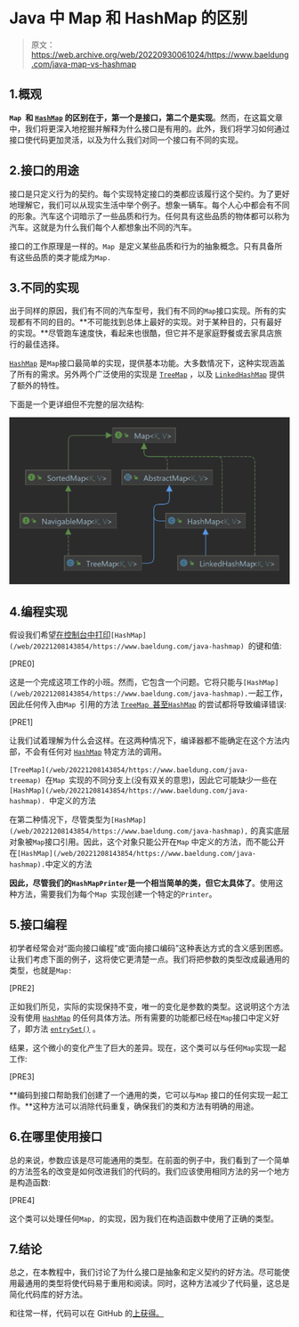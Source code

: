 # Java 中 Map 和 HashMap 的区别

> 原文：<https://web.archive.org/web/20220930061024/https://www.baeldung.com/java-map-vs-hashmap>

## 1.概观

**`Map `和 [`HashMap`](/web/20221208143854/https://www.baeldung.com/java-hashmap) 的区别在于，第一个是接口，第二个是实现**。然而，在这篇文章中，我们将更深入地挖掘并解释为什么接口是有用的。此外，我们将学习如何通过接口使代码更加灵活，以及为什么我们对同一个接口有不同的实现。

## 2.接口的用途

接口是只定义行为的契约。每个实现特定接口的类都应该履行这个契约。为了更好地理解它，我们可以从现实生活中举个例子。想象一辆车。每个人心中都会有不同的形象。汽车这个词暗示了一些品质和行为。任何具有这些品质的物体都可以称为汽车。这就是为什么我们每个人都想象出不同的汽车。

接口的工作原理是一样的。`Map `是定义某些品质和行为的抽象概念。只有具备所有这些品质的类才能成为`Map.`

## 3.不同的实现

出于同样的原因，我们有不同的汽车型号，我们有不同的`Map`接口实现。所有的实现都有不同的目的。**不可能找到总体上最好的实现。对于某种目的，只有最好的实现。**尽管跑车速度快，看起来也很酷，但它并不是家庭野餐或去家具店旅行的最佳选择。

[`HashMap`](/web/20221208143854/https://www.baeldung.com/java-hashmap) 是`Map`接口最简单的实现，提供基本功能。大多数情况下，这种实现涵盖了所有的需求。另外两个广泛使用的实现是 [`TreeMap`](/web/20221208143854/https://www.baeldung.com/java-treemap) ，以及 [`LinkedHashMap`](/web/20221208143854/https://www.baeldung.com/java-linked-hashmap) 提供了额外的特性。

下面是一个更详细但不完整的层次结构:

[![Map hierarchy](img/8a0723d745750584be56875a67d167b8.png)](/web/20221208143854/https://www.baeldung.com/wp-content/uploads/2022/02/Map.png)

## 4.编程实现

假设我们希望[在控制台中打印](/web/20221208143854/https://www.baeldung.com/java-iterate-map)`[HashMap](/web/20221208143854/https://www.baeldung.com/java-hashmap) `的键和值:

[PRE0]

这是一个完成这项工作的小班。然而，它包含一个问题。它将只能与`[HashMap](/web/20221208143854/https://www.baeldung.com/java-hashmap).`一起工作，因此任何传入由`Map `引用的方法 [`TreeMap `甚至`HashMap`](/web/20221208143854/https://www.baeldung.com/java-treemap-vs-hashmap) 的尝试都将导致编译错误:

[PRE1]

让我们试着理解为什么会这样。在这两种情况下，编译器都不能确定在这个方法内部，不会有任何对 [`HashMap`](/web/20221208143854/https://www.baeldung.com/java-hashmap) 特定方法的调用。

`[TreeMap](/web/20221208143854/https://www.baeldung.com/java-treemap) `在`Map `实现的不同分支上(没有双关的意思)，因此它可能缺少一些在`[HashMap](/web/20221208143854/https://www.baeldung.com/java-hashmap). `中定义的方法

在第二种情况下，尽管类型为`[HashMap](/web/20221208143854/https://www.baeldung.com/java-hashmap),` 的真实底层对象被`Map`接口引用。因此，这个对象只能公开在`Map` 中定义的方法，而不能公开在`[HashMap](/web/20221208143854/https://www.baeldung.com/java-hashmap).`中定义的方法

**因此，尽管我们的`HashMapPrinter`是一个相当简单的类，但它太具体了**。使用这种方法，需要我们为每个`Map `实现创建一个特定的`Printer`。

## 5.接口编程

初学者经常会对“面向接口编程”或“面向接口编码”这种表达方式的含义感到困惑。让我们考虑下面的例子，这将使它更清楚一点。我们将把参数的类型改成最通用的类型，也就是`Map:`

[PRE2]

正如我们所见，实际的实现保持不变，唯一的变化是参数的类型。这说明这个方法没有使用 [`HashMap`](/web/20221208143854/https://www.baeldung.com/java-hashmap) 的任何具体方法。所有需要的功能都已经在`Map`接口中定义好了，即方法 [`entrySet()`](/web/20221208143854/https://www.baeldung.com/java-map-entries-methods) 。

结果，这个微小的变化产生了巨大的差异。现在，这个类可以与任何`Map`实现一起工作:

[PRE3]

**编码到接口帮助我们创建了一个通用的类，它可以与`Map` 接口的任何实现一起工作。**这种方法可以消除代码重复，确保我们的类和方法有明确的用途。

## 6.在哪里使用接口

总的来说，参数应该是尽可能通用的类型。在前面的例子中，我们看到了一个简单的方法签名的改变是如何改进我们的代码的。我们应该使用相同方法的另一个地方是构造函数:

[PRE4]

这个类可以处理任何`Map, `的实现，因为我们在构造函数中使用了正确的类型。

## 7.结论

总之，在本教程中，我们讨论了为什么接口是抽象和定义契约的好方法。尽可能使用最通用的类型将使代码易于重用和阅读。同时，这种方法减少了代码量，这总是简化代码库的好方法。

和往常一样，代码可以在 GitHub 的[上获得。](https://web.archive.org/web/20221208143854/https://github.com/eugenp/tutorials/tree/master/core-java-modules/core-java-collections-maps-4)
